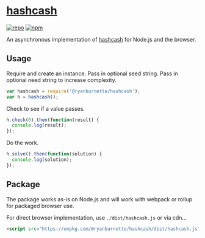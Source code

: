 # [hashcash][1]

[![repo](https://img.shields.io/badge/repository-Github-black.svg?style=flat-square)](https://github.com/ryanburnette/hashcash) [![npm](https://img.shields.io/badge/package-NPM-green.svg?style=flat-square)](https://www.npmjs.com/package/@ryanburnette/hashcash)

An asynchronous implementation of [hashcash][2] for Node.js and the browser.

## Usage

Require and create an instance. Pass in optional seed string. Pass in optional
need string to increase complexity.

```js
var hashcash = require('@ryanburnette/hashcash');
var h = hashcash();
```

Check to see if a value passes.

```js
h.check(0).then(function(result) {
  console.log(result);
});
```

Do the work.

```js
h.solve().then(function(solution) {
  console.log(solution);
});
```

## Package

The package works as-is on Node.js and will work with webpack or rollup for
packaged browser use.

For direct browser implementation, use `./dist/hashcash.js` or via cdn...

```html
<script src="https://unpkg.com/@ryanburnette/hashcash/dist/hashcash.js" />
```

[1]: https://github.com/ryanburnette/hashcash.git
[2]: http://www.hashcash.org/
[3]: https://developer.mozilla.org/en-US/docs/Web/API/Web_Crypto_API
[4]: https://coolaj86.com
